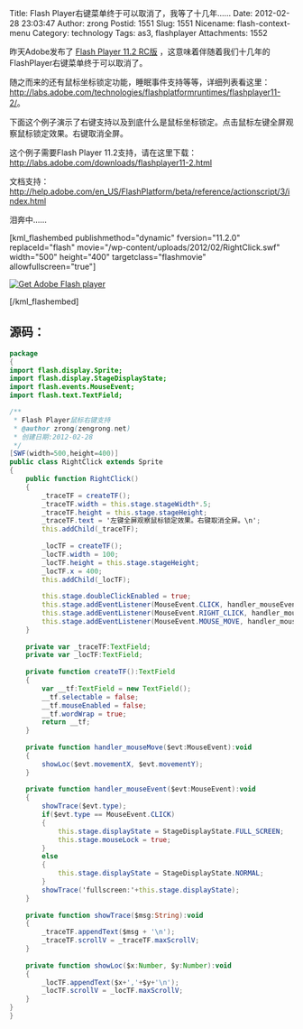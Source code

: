 Title: Flash Player右键菜单终于可以取消了，我等了十几年……
Date: 2012-02-28 23:03:47
Author: zrong
Postid: 1551
Slug: 1551
Nicename: flash-context-menu
Category: technology
Tags: as3, flashplayer
Attachments: 1552

昨天Adobe发布了 [Flash Player 11.2 RC版](http://labs.adobe.com/downloads/flashplayer11-2.html) ，这意味着伴随着我们十几年的FlashPlayer右键菜单终于可以取消了。

随之而来的还有鼠标坐标锁定功能，睡眠事件支持等等，详细列表看这里：<http://labs.adobe.com/technologies/flashplatformruntimes/flashplayer11-2/>。

下面这个例子演示了右键支持以及到底什么是鼠标坐标锁定。点击鼠标左键全屏观察鼠标锁定效果。右键取消全屏。

这个例子需要Flash Player 11.2支持，请在这里下载：<http://labs.adobe.com/downloads/flashplayer11-2.html><!--more-->

文档支持：<http://help.adobe.com/en_US/FlashPlatform/beta/reference/actionscript/3/index.html>

泪奔中……

[kml_flashembed publishmethod="dynamic" fversion="11.2.0" replaceId="flash" movie="/wp-content/uploads/2012/02/RightClick.swf" width="500" height="400" targetclass="flashmovie"
allowfullscreen="true"]

[![Get Adobe Flash
player](http://www.adobe.com/images/shared/download_buttons/get_flash_player.gif)](http://adobe.com/go/getflashplayer)

[/kml_flashembed]

源码：
------

``` actionscript
package
{
import flash.display.Sprite;
import flash.display.StageDisplayState;
import flash.events.MouseEvent;
import flash.text.TextField;

/**
 * Flash Player鼠标右键支持
 * @author zrong(zengrong.net)
 * 创建日期:2012-02-28
 */
[SWF(width=500,height=400)]
public class RightClick extends Sprite
{
    public function RightClick()
    {
        _traceTF = createTF();
        _traceTF.width = this.stage.stageWidth*.5;
        _traceTF.height = this.stage.stageHeight;
        _traceTF.text = '左键全屏观察鼠标锁定效果。右键取消全屏。\n';
        this.addChild(_traceTF);
        
        _locTF = createTF();
        _locTF.width = 100;
        _locTF.height = this.stage.stageHeight;
        _locTF.x = 400;
        this.addChild(_locTF);
        
        this.stage.doubleClickEnabled = true;
        this.stage.addEventListener(MouseEvent.CLICK, handler_mouseEvent);
        this.stage.addEventListener(MouseEvent.RIGHT_CLICK, handler_mouseEvent);
        this.stage.addEventListener(MouseEvent.MOUSE_MOVE, handler_mouseMove);
    }
    
    private var _traceTF:TextField;
    private var _locTF:TextField;
    
    private function createTF():TextField
    {
        var __tf:TextField = new TextField();
        __tf.selectable = false;
        __tf.mouseEnabled = false;
        __tf.wordWrap = true;
        return __tf;
    }
    
    private function handler_mouseMove($evt:MouseEvent):void
    {
        showLoc($evt.movementX, $evt.movementY);
    }
    
    private function handler_mouseEvent($evt:MouseEvent):void
    {
        showTrace($evt.type);
        if($evt.type == MouseEvent.CLICK)
        {
            this.stage.displayState = StageDisplayState.FULL_SCREEN;
            this.stage.mouseLock = true;
        }
        else
        {
            this.stage.displayState = StageDisplayState.NORMAL;
        }
        showTrace('fullscreen:'+this.stage.displayState);
    }
    
    private function showTrace($msg:String):void
    {
        _traceTF.appendText($msg + '\n');
        _traceTF.scrollV = _traceTF.maxScrollV;
    }
    
    private function showLoc($x:Number, $y:Number):void
    {
        _locTF.appendText($x+','+$y+'\n');
        _locTF.scrollV = _locTF.maxScrollV;
    }
}
}
```
